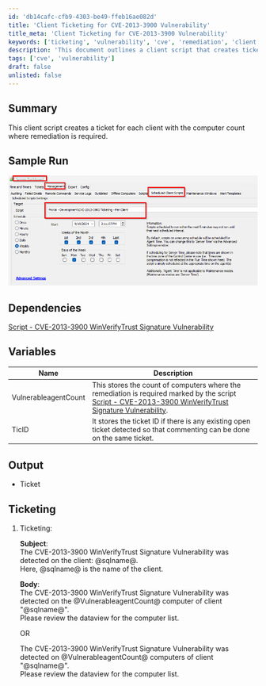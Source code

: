 ```yaml
---
id: 'db14cafc-cfb9-4303-be49-ffeb16ae082d'
title: 'Client Ticketing for CVE-2013-3900 Vulnerability'
title_meta: 'Client Ticketing for CVE-2013-3900 Vulnerability'
keywords: ['ticketing', 'vulnerability', 'cve', 'remediation', 'client']
description: 'This document outlines a client script that creates tickets for clients based on the computer count requiring remediation for the CVE-2013-3900 WinVerifyTrust Signature Vulnerability. It includes details on sample runs, dependencies, variables, and the ticketing process.'
tags: ['cve', 'vulnerability']
draft: false
unlisted: false
---
```

## Summary

This client script creates a ticket for each client with the computer count where remediation is required.

## Sample Run

![Sample Run](../../../static/img/CVE-2013-3900-Ticketing---Per-Client/image_1.png)

## Dependencies

[Script - CVE-2013-3900 WinVerifyTrust Signature Vulnerability](https://proval.itglue.com/DOC-5078775-15762068)

## Variables

| Name                   | Description                                                                                                                                                                          |
|------------------------|--------------------------------------------------------------------------------------------------------------------------------------------------------------------------------------|
| VulnerableagentCount   | This stores the count of computers where the remediation is required marked by the script [Script - CVE-2013-3900 WinVerifyTrust Signature Vulnerability](https://proval.itglue.com/DOC-5078775-15762068). |
| TicID                  | It stores the ticket ID if there is any existing open ticket detected so that commenting can be done on the same ticket.                                                            |

## Output

- Ticket

## Ticketing

1. Ticketing:
   
   **Subject**:  
   The CVE-2013-3900 WinVerifyTrust Signature Vulnerability was detected on the client: @sqlname@.  
   Here, @sqlname@ is the name of the client.

   **Body**:  
   The CVE-2013-3900 WinVerifyTrust Signature Vulnerability was detected on the @VulnerableagentCount@ computer of client "@sqlname@".  
   Please review the dataview for the computer list.  

   OR  

   The CVE-2013-3900 WinVerifyTrust Signature Vulnerability was detected on @VulnerableagentCount@ computers of client "@sqlname@".  
   Please review the dataview for the computer list.











